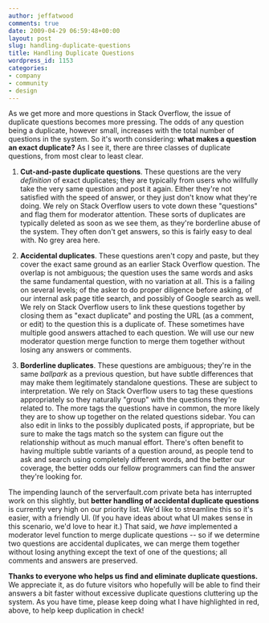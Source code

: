 ```yaml
---
author: jeffatwood
comments: true
date: 2009-04-29 06:59:48+00:00
layout: post
slug: handling-duplicate-questions
title: Handling Duplicate Questions
wordpress_id: 1153
categories:
- company
- community
- design
---
```



As we get more and more questions in Stack Overflow, the issue of duplicate questions becomes more pressing. The odds of any question being a duplicate, however small, increases with the total number of questions in the system. So it's worth considering: **what makes a question an exact duplicate?** As I see it, there are three classes of duplicate questions, from most clear to least clear.







  1. **Cut-and-paste duplicate questions**. These questions are the very _definition_ of exact duplicates; they are typically from users who willfully take the very same question and post it again. Either they're not satisfied with the speed of answer, or they just don't know what they're doing. We rely on Stack Overflow users to vote down these "questions" and flag them for moderator attention. These sorts of duplicates are typically deleted as soon as we see them, as they're borderline abuse of the system. They often don't get answers, so this is fairly easy to deal with. No grey area here.




  2. **Accidental duplicates**. These questions aren't copy and paste, but they cover the exact same ground as an earlier Stack Overflow question. The overlap is not ambiguous; the question uses the same words and asks the same fundamental question, with no variation at all. This is a failing on several levels; of the asker to do proper diligence before asking, of our internal ask page title search, and possibly of Google search as well. We rely on Stack Overflow users to link these questions together by closing them as "exact duplicate" and posting the URL (as a comment, or edit) to the question this is a duplicate of. These sometimes have multiple good answers attached to each question. We will use our new moderator question merge function to merge them together without losing any answers or comments.




  3. **Borderline duplicates**. These questions are ambiguous; they're in the same _ballpark_ as a previous question, but have subtle differences that may make them legitimately standalone questions. These are subject to interpretation. We rely on Stack Overflow users to tag these questions appropriately so they naturally "group" with the questions they're related to. The more tags the questions have in common, the more likely they are to show up together on the related questions sidebar. You can also edit in links to the possibly duplicated posts, if appropriate, but be sure to make the tags match so the system can figure out the relationship without as much manual effort. There's often benefit to having multiple subtle variants of a question around, as people tend to ask and search using completely different words, and the better our coverage, the better odds our fellow programmers can find the answer they're looking for.




The impending launch of the serverfault.com private beta has interrupted work on this slightly, but **better handling of accidental duplicate questions** is currently very high on our priority list. We'd like to streamline this so it's easier, with a friendly UI. (If you have ideas about what UI makes sense in this scenario, we'd love to hear it.) That said, we _have_ implemented a moderator level function to merge duplicate questions -- so if we determine two questions are accidental duplicates, we can merge them together without losing anything except the text of one of the questions; all comments and answers are preserved.



**Thanks to everyone who helps us find and eliminate duplicate questions.** We appreciate it, as do future visitors who hopefully will be able to find their answers a bit faster without excessive duplicate questions cluttering up the system. As you have time, please keep doing what I have highlighted in red, above, to help keep duplication in check!

